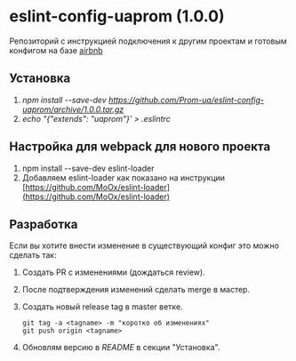 # eslint-config-uaprom (1.0.0)
Репозиторий c инструкцией подключения к другим проектам и 
готовым конфигом на базе [airbnb](https://github.com/airbnb/javascript)

## Установка
1. *npm install --save-dev https://github.com/Prom-ua/eslint-config-uaprom/archive/1.0.0.tar.gz*
2. *echo "{"extends": "uaprom"}' > .eslintrc*

## Настройка для webpack для нового проекта
1. npm install --save-dev eslint-loader
2. Добавляем eslint-loader как показано на инструкции [https://github.com/MoOx/eslint-loader](https://github.com/MoOx/eslint-loader)

## Разработка
Если вы хотите внести изменение в существующий конфиг это можно сделать так:

1. Создать PR c изменениями (дождаться review).
2. После подтверждения изменений сделать merge в мастер.
3. Создать новый release tag в master ветке.

    ```
    git tag -a <tagname> -m "коротко об изменениях"
    git push origin <tagname>
    ```
    
4. Обновлям версию в *README* в секции "Установка".

